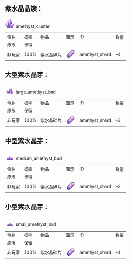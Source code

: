 ## 紫水晶晶簇：

<img src="./mc_icon/decorations/cluster/amethyst_cluster.png">
amethyst_cluster

<table>
	<tablebody>
		<tr>
			<td>條件</td>
			<td>概率</td>
			<td>物品</td>
			<td>圖示</td>
			<td>ID</td>
			<td>數量</td>
		</tr>
		<tr>
			<td>原版</td>
			<td>保留</td>
			<td></td>
			<td></td>
			<td></td>
			<td></td>
		</tr>
		<tr>
			<td>非玩家</td>
			<td>100%</td>
			<td>紫水晶碎片</td>
			<td><img src="./mc_icon/misc/amethyst_shard.png"></td>
			<td>amethyst_shard</td>
			<td>+4</td>
		</tr>
	</tablebody>
</table>


## 大型紫水晶芽：

<img src="./mc_icon/decorations/cluster/large_amethyst_bud.png">
large_amethyst_bud

<table>
	<tablebody>
		<tr>
			<td>條件</td>
			<td>概率</td>
			<td>物品</td>
			<td>圖示</td>
			<td>ID</td>
			<td>數量</td>
		</tr>
		<tr>
			<td>原版</td>
			<td>保留</td>
			<td></td>
			<td></td>
			<td></td>
			<td></td>
		</tr>
		<tr>
			<td>非玩家</td>
			<td>100%</td>
			<td>紫水晶碎片</td>
			<td><img src="./mc_icon/misc/amethyst_shard.png"></td>
			<td>amethyst_shard</td>
			<td>+3</td>
		</tr>
	</tablebody>
</table>


## 中型紫水晶芽：

<img src="./mc_icon/decorations/cluster/medium_amethyst_bud.png">
medium_amethyst_bud

<table>
	<tablebody>
		<tr>
			<td>條件</td>
			<td>概率</td>
			<td>物品</td>
			<td>圖示</td>
			<td>ID</td>
			<td>數量</td>
		</tr>
		<tr>
			<td>原版</td>
			<td>保留</td>
			<td></td>
			<td></td>
			<td></td>
			<td></td>
		</tr>
		<tr>
			<td>非玩家</td>
			<td>100%</td>
			<td>紫水晶碎片</td>
			<td><img src="./mc_icon/misc/amethyst_shard.png"></td>
			<td>amethyst_shard</td>
			<td>+2</td>
		</tr>
	</tablebody>
</table>


## 小型紫水晶芽：

<img src="./mc_icon/decorations/cluster/small_amethyst_bud.png">
small_amethyst_bud

<table>
	<tablebody>
		<tr>
			<td>條件</td>
			<td>概率</td>
			<td>物品</td>
			<td>圖示</td>
			<td>ID</td>
			<td>數量</td>
		</tr>
		<tr>
			<td>原版</td>
			<td>保留</td>
			<td></td>
			<td></td>
			<td></td>
			<td></td>
		</tr>
		<tr>
			<td>非玩家</td>
			<td>100%</td>
			<td>紫水晶碎片</td>
			<td><img src="./mc_icon/misc/amethyst_shard.png"></td>
			<td>amethyst_shard</td>
			<td>+1</td>
		</tr>
	</tablebody>
</table>